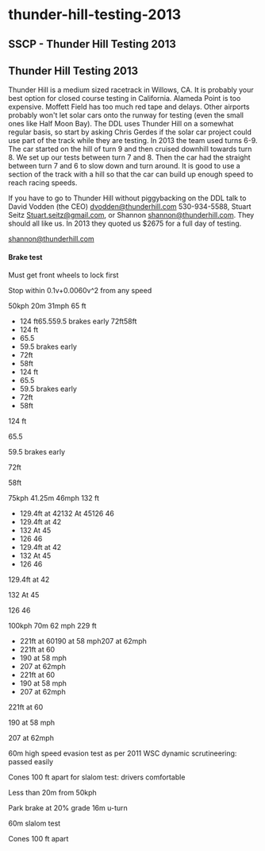 # thunder-hill-testing-2013

## SSCP - Thunder Hill Testing 2013

## Thunder Hill Testing 2013

Thunder Hill is a medium sized racetrack in Willows, CA. It is probably your best option for closed course testing in California. Alameda Point is too expensive. Moffett Field has too much red tape and delays. Other airports probably won't let solar cars onto the runway for testing (even the small ones like Half Moon Bay). The DDL uses Thunder Hill on a somewhat regular basis, so start by asking Chris Gerdes if the solar car project could use part of the track while they are testing. In 2013 the team used turns 6-9. The car started on the hill of turn 9 and then cruised downhill towards turn 8. We set up our tests between turn 7 and 8. Then the car had the straight between turn 7 and 6 to slow down and turn around. It is good to use a section of the track with a hill so that the car can build up enough speed to reach racing speeds.

If you have to go to Thunder Hill without piggybacking on the DDL talk to David Vodden (the CEO) dvodden@thunderhill.com 530-934-5588,  Stuart Seitz Stuart.seitz@gmail.com, or Shannon shannon@thunderhill.com. They should all like us. In 2013 they quoted us $2675 for a full day of testing.

[shannon@thunderhill.com](mailto:shannon@thunderhill.com)

#### Brake test&#x20;

Must get front wheels to lock first

Stop within 0.1v+0.0060v^2 from any speed&#x20;

50kph 20m 31mph 65 ft&#x20;

* 124 ft65.559.5 brakes early 72ft58ft
* 124 ft
* 65.5
* 59.5 brakes early&#x20;
* 72ft
* 58ft
* 124 ft
* 65.5
* 59.5 brakes early&#x20;
* 72ft
* 58ft

124 ft

65.5

59.5 brakes early&#x20;

72ft

58ft

75kph 41.25m 46mph 132 ft

* 129.4ft at 42132 At 45126 46
* 129.4ft at 42
* 132 At 45
* 126 46
* 129.4ft at 42
* 132 At 45
* 126 46

129.4ft at 42

132 At 45

126 46

100kph 70m 62 mph 229 ft

* 221ft at 60190 at 58 mph207 at 62mph
* 221ft at 60
* 190 at 58 mph
* 207 at 62mph
* 221ft at 60
* 190 at 58 mph
* 207 at 62mph

221ft at 60

190 at 58 mph

207 at 62mph

60m high speed evasion test as per 2011 WSC dynamic scrutineering: passed easily&#x20;

Cones 100 ft apart for slalom test: drivers comfortable

Less than 20m from 50kph

Park brake at 20% grade 16m u-turn

60m slalom test

Cones 100 ft apart

&#x20;
